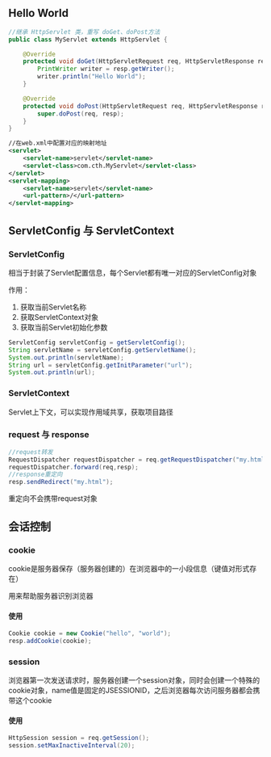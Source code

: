 ## Hello World

```java
//继承 HttpServlet 类，重写 doGet、doPost方法
public class MyServlet extends HttpServlet {

    @Override
    protected void doGet(HttpServletRequest req, HttpServletResponse resp) throws ServletException, IOException {
        PrintWriter writer = resp.getWriter();
        writer.println("Hello World");
    }

    @Override
    protected void doPost(HttpServletRequest req, HttpServletResponse resp) throws ServletException, IOException {
        super.doPost(req, resp);
    }
}
```

```xml
//在web.xml中配置对应的映射地址
<servlet>
    <servlet-name>servlet</servlet-name>
    <servlet-class>com.cth.MyServlet</servlet-class>
</servlet>
<servlet-mapping>
    <servlet-name>servlet</servlet-name>
    <url-pattern>/</url-pattern>
</servlet-mapping>
```

## ServletConfig 与 ServletContext

### ServletConfig

相当于封装了Servlet配置信息，每个Servlet都有唯一对应的ServletConfig对象

作用：

1. 获取当前Servlet名称
2. 获取ServletContext对象
3. 获取当前Servlet初始化参数

```java
ServletConfig servletConfig = getServletConfig();
String servletName = servletConfig.getServletName();
System.out.println(servletName);
String url = servletConfig.getInitParameter("url");
System.out.println(url);
```

### ServletContext

Servlet上下文，可以实现作用域共享，获取项目路径

### request 与 response

```java
//request转发
RequestDispatcher requestDispatcher = req.getRequestDispatcher("my.html");
requestDispatcher.forward(req,resp);
//response重定向
resp.sendRedirect("my.html");

```

重定向不会携带request对象

## 会话控制

### cookie

cookie是服务器保存（服务器创建的）在浏览器中的一小段信息（键值对形式存在）

用来帮助服务器识别浏览器

#### 使用

```java
Cookie cookie = new Cookie("hello", "world");
resp.addCookie(cookie);
```



### session

浏览器第一次发送请求时，服务器创建一个session对象，同时会创建一个特殊的cookie对象，name值是固定的JSESSIONID，之后浏览器每次访问服务器都会携带这个cookie

#### 使用

```java
HttpSession session = req.getSession();
session.setMaxInactiveInterval(20);
```

